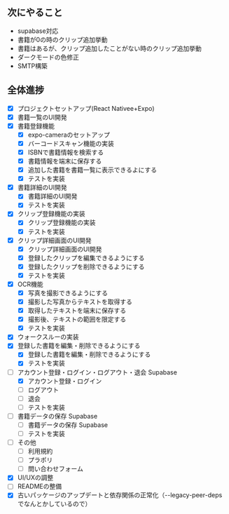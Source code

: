 ## 次にやること
- supabase対応
- 書籍が0の時のクリップ追加挙動
- 書籍はあるが、クリップ追加したことがない時のクリップ追加挙動
- ダークモードの色修正
- SMTP構築

## 全体進捗
- [x] プロジェクトセットアップ(React Nativee+Expo)
- [x] 書籍一覧のUI開発
- [x] 書籍登録機能
  - [x] expo-cameraのセットアップ
  - [x] バーコードスキャン機能の実装
  - [x] ISBNで書籍情報を検索する
  - [x] 書籍情報を端末に保存する
  - [x] 追加した書籍を書籍一覧に表示できるよにする
  - [x] テストを実装
- [x] 書籍詳細のUI開発
  - [x] 書籍詳細のUI開発
  - [x] テストを実装
- [x] クリップ登録機能の実装
  - [x] クリップ登録機能の実装
  - [x] テストを実装
- [x] クリップ詳細画面のUI開発
  - [x] クリップ詳細画面のUI開発
  - [x] 登録したクリップを編集できるようにする
  - [x] 登録したクリップを削除できるようにする
  - [x] テストを実装
- [x] OCR機能
  - [x] 写真を撮影できるようにする
  - [x] 撮影した写真からテキストを取得する
  - [x] 取得したテキストを端末に保存する
  - [x] 撮影後、テキストの範囲を限定する
  - [x] テストを実装
- [x] ウォークスルーの実装
- [x] 登録した書籍を編集・削除できるようにする
  - [x] 登録した書籍を編集・削除できるようにする
  - [x] テストを実装
- [ ] アカウント登録・ログイン・ログアウト・退会 Supabase
  - [x] アカウント登録・ログイン
  - [ ] ログアウト
  - [ ] 退会
  - [ ] テストを実装
- [ ] 書籍データの保存 Supabase
  - [ ] 書籍データの保存 Supabase
  - [ ] テストを実装
- [ ] その他
  - [ ] 利用規約
  - [ ] プラポリ
  - [ ] 問い合わせフォーム
- [x] UI/UXの調整
- [ ] READMEの整備
- [x] 古いパッケージのアップデートと依存関係の正常化（--legacy-peer-depsでなんとかしているので）